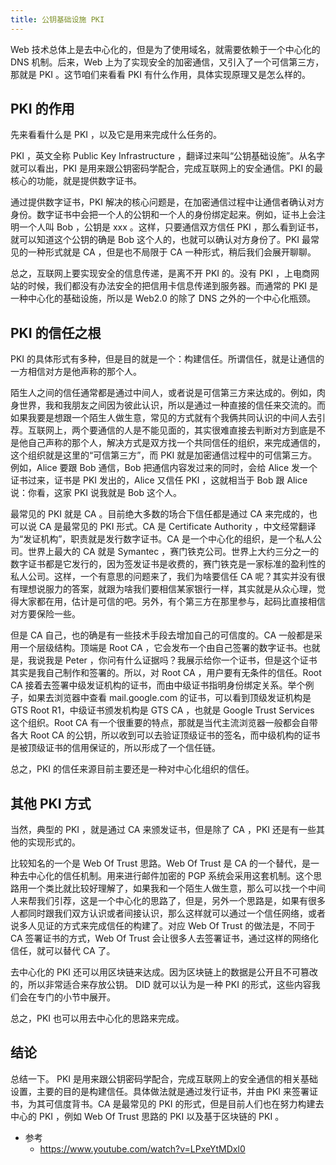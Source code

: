 ```yaml
---
title: 公钥基础设施 PKI
---
```


Web 技术总体上是去中心化的，但是为了使用域名，就需要依赖于一个中心化的 DNS 机制。后来，Web 上为了实现安全的加密通信，又引入了一个可信第三方，那就是 PKI 。这节咱们来看看 PKI 有什么作用，具体实现原理又是怎么样的。

## PKI 的作用

先来看看什么是 PKI ，以及它是用来完成什么任务的。

PKI ，英文全称 Public Key Infrastructure ，翻译过来叫“公钥基础设施”。从名字就可以看出，PKI 是用来跟公钥密码学配合，完成互联网上的安全通信。PKI 的最核心的功能，就是提供数字证书。

通过提供数字证书，PKI 解决的核心问题是，在加密通信过程中让通信者确认对方身份。数字证书中会把一个人的公钥和一个人的身份绑定起来。例如，证书上会注明一个人叫 Bob ，公钥是 xxx 。这样，只要通信双方信任 PKI ，那么看到证书，就可以知道这个公钥的确是 Bob 这个人的，也就可以确认对方身份了。PKI 最常见的一种形式就是 CA ，但是也不局限于 CA 一种形式，稍后我们会展开聊聊。

总之，互联网上要实现安全的信息传递，是离不开 PKI 的。没有 PKI ，上电商网站的时候，我们都没有办法安全的把信用卡信息传递到服务器。而通常的 PKI 是一种中心化的基础设施，所以是 Web2.0 的除了 DNS 之外的一个中心化瓶颈。

## PKI 的信任之根

PKI 的具体形式有多种，但是目的就是一个：构建信任。所谓信任，就是让通信的一方相信对方是他声称的那个人。

陌生人之间的信任通常都是通过中间人，或者说是可信第三方来达成的。例如，肉身世界，我和我朋友之间因为彼此认识，所以是通过一种直接的信任来交流的。而如果我要是想跟一个陌生人做生意，常见的方式就有个我俩共同认识的中间人去引荐。互联网上，两个要通信的人是不能见面的，其实很难直接去判断对方到底是不是他自己声称的那个人，解决方式是双方找一个共同信任的组织，来完成通信的，这个组织就是这里的“可信第三方”，而 PKI 就是加密通信过程中的可信第三方。例如，Alice 要跟 Bob 通信，Bob 把通信内容发过来的同时，会给 Alice 发一个证书过来，证书是 PKI 发出的，Alice 又信任 PKI ，这就相当于 Bob 跟 Alice 说：你看，这家 PKI 说我就是 Bob 这个人。

最常见的 PKI 就是 CA 。目前绝大多数的场合下信任都是通过 CA 来完成的，也可以说 CA 是最常见的 PKI 形式。CA 是 Certificate Authority ，中文经常翻译为“发证机构”，职责就是发行数字证书。CA 是一个中心化的组织，是一个私人公司。世界上最大的 CA 就是 Symantec ，赛门铁克公司。世界上大约三分之一的数字证书都是它发行的，因为签发证书是收费的，赛门铁克是一家标准的盈利性的私人公司。这样，一个有意思的问题来了，我们为啥要信任 CA 呢？其实并没有很有理想说服力的答案，就跟为啥我们要相信某家银行一样，其实就是从众心理，觉得大家都在用，估计是可信的吧。另外，有个第三方在那里参与，起码比直接相信对方要保险一些。

但是 CA 自己，也的确是有一些技术手段去增加自己的可信度的。CA 一般都是采用一个层级结构。顶端是 Root CA ，它会发布一个由自己签署的数字证书。也就是，我说我是 Peter ，你问有什么证据吗？我展示给你一个证书，但是这个证书其实是我自己制作和签署的。所以，对 Root CA ，用户要有无条件的信任。Root CA 接着去签署中级发证机构的证书，而由中级证书指明身份绑定关系。举个例子，如果去浏览器中查看 mail.google.com 的证书，可以看到顶级发证机构是 GTS Root R1，中级证书颁发机构是 GTS CA ，也就是 Google Trust Services 这个组织。Root CA 有一个很重要的特点，那就是当代主流浏览器一般都会自带各大 Root CA 的公钥，所以收到可以去验证顶级证书的签名，而中级机构的证书是被顶级证书的信用保证的，所以形成了一个信任链。

总之，PKI 的信任来源目前主要还是一种对中心化组织的信任。

## 其他 PKI 方式

当然，典型的 PKI ，就是通过 CA 来颁发证书，但是除了 CA ，PKI 还是有一些其他的实现形式的。

比较知名的一个是 Web Of Trust 思路。Web Of Trust 是 CA 的一个替代，是一种去中心化的信任机制。用来进行邮件加密的 PGP 系统会采用这套机制。这个思路用一个类比就比较好理解了，如果我和一个陌生人做生意，那么可以找一个中间人来帮我们引荐，这是一个中心化的思路了，但是，另外一个思路是，如果有很多人都同时跟我们双方认识或者间接认识，那么这样就可以通过一个信任网络，或者说多人见证的方式来完成信任的构建了。对应 Web Of Trust 的做法是，不同于 CA 签署证书的方式，Web Of Trust 会让很多人去签署证书，通过这样的网络化信任，就可以替代 CA 了。

去中心化的 PKI 还可以用区块链来达成。因为区块链上的数据是公开且不可篡改的，所以非常适合来存放公钥。 DID 就可以认为是一种 PKI 的形式，这些内容我们会在专门的小节中展开。

总之，PKI 也可以用去中心化的思路来完成。

## 结论

总结一下。 PKI 是用来跟公钥密码学配合，完成互联网上的安全通信的相关基础设置，主要的目的是构建信任。具体做法就是通过发行证书，并由 PKI 来签署证书，为其可信度背书。CA 是最常见的 PKI 的形式，但是目前人们也在努力构建去中心的 PKI ，例如 Web Of Trust 思路的 PKI 以及基于区块链的 PKI 。

- 参考
  - https://www.youtube.com/watch?v=LPxeYtMDxl0

